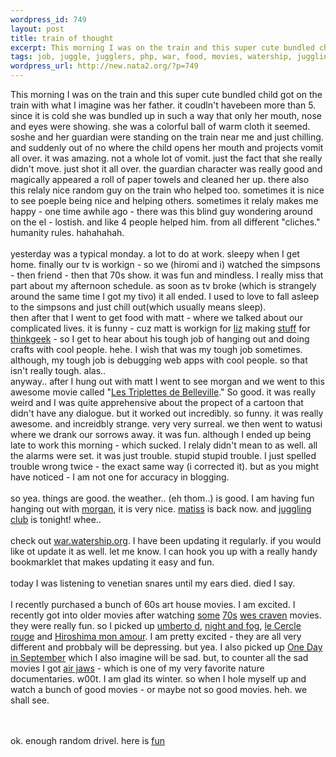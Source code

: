 ```yaml
--- 
wordpress_id: 749
layout: post
title: train of thought
excerpt: This morning I was on the train and this super cute bundled child got on the train with what I imagine was her father. it coudln't havebeen more than 5. since it is cold she was bundled up in such a way that only her mouth, nose and eyes were showing. she was a colorful ball of warm cloth it seemed. soshe and her guardian were standing on the train near me and just chilling. and suddenly out of ...
tags: job, juggle, jugglers, php, war, food, movies, watership, juggling, matiss, hiromi
wordpress_url: http://new.nata2.org/?p=749
---
```

This morning I was on the train and this super cute bundled child got on the train with what I imagine was her father. it coudln't havebeen more than 5. since it is cold she was bundled up in such a way that only her mouth, nose and eyes were showing. she was a colorful ball of warm cloth it seemed. soshe and her guardian were standing on the train near me and just chilling. and suddenly out of no where the child opens her mouth and projects vomit all over. it was amazing. not a whole lot of vomit. just the fact that she really didn't move. just shot it all over. the guardian character was really good and magically appeared a roll of paper towels and cleaned her up. there also this relaly nice random guy on the train who helped too. sometimes it is nice to see poeple being nice and helping others. sometimes it relaly makes me happy - one time awhile ago - there was this blind guy wondering around on the el - lostish. and like 4 people helped him. from all different "cliches." humanity rules. hahahahah. <br/><br/>yesterday was a typical monday. a lot to do at work. sleepy when I get home. finally our tv is workign - so we (hiromi and i) watched the simpsons - then friend - then that 70s show. it was fun and mindless. I really miss that part about my afternoon schedule. as soon as tv broke (which is strangely around the same time I got my tivo) it all ended. I used to love to fall asleep to the simpsons and just chill out(which usually means sleep). <br/>then after that I went to get food with matt - where we talked about our complicated lives. it is funny - cuz matt is workign for <a href="http://zellestyle.com/links.html">liz</a> making <a href="http://zellestyle.com/">stuff</a> for <a href="http://www.thinkgeek.com">thinkgeek</a> - so I get to hear about his tough job of hanging out and doing crafts with cool people. hehe. I wish that was my tough job sometimes. although, my tough job is debugging web apps with cool people. so that isn't really tough. alas.. <br/>anyway.. after I hung out with matt I went to see morgan and we went to this awesome movie called "<a href="http://www.imdb.com/title/tt0286244/">Les Triplettes de Belleville</a>." So good. it was really weird and I was quite apprehensive about the propect of a cartoon that didn't have any dialogue. but it worked out incredibly. so funny. it was really awesome. and increidbly strange. very very surreal. we then went to watusi where we drank our sorrows away. it was fun. although I ended up being late to work this morning - which sucked. I relaly didn't mean to as well. all the alarms were set. it was just trouble. stupid stupid trouble. I just spelled trouble wrong twice - the exact same way (i corrected it). but as you might have noticed - I am not one for accuracy in blogging. <br/><br/>so yea. things are good. the weather.. (eh thom..) is good. I am having fun hanging out with <a href="http://morgan.attacktexas.com">morgan</a>, it is very nice. <a href="http://www.therats.org">matiss</a> is back now. and <a href="http://www.thejugglers.org">juggling club</a> is tonight! whee..<br/><br/>check out <a href="http://war.watership.org">war.watership.org</a>. I have been updating it regularly. if you would like ot update it as well. let me know. I can hook you up with a really handy bookmarklet that makes updating it easy and fun. <br/><br/>today I was listening to venetian snares until my ears died. died I say.<br/><br/> I recently purchased a bunch of 60s art house movies. I am excited. I recently got into older movies after watching <a href="http://imdb.com/title/tt0068833/">some</a> <a href="http://imdb.com/title/tt0077681/">70s</a> <a href="http://imdb.com/name/nm0000127/">wes craven</a> movies. they were really fun. so I picked up <a href="http://imdb.com/title/tt0045274/">umberto d</a>, <a href="http://imdb.com/title/tt0048434/">night and fog</a>, <a href="http://imdb.com/title/tt0065531/">le Cercle rouge</a> and <a href="http://imdb.com/title/tt0052893/">Hiroshima mon amour</a>. I am pretty excited - they are all very different and probbaly will be depressing. but yea. I also picked up <a href="http://imdb.com/title/tt0230591/">One Day in September</a> which I also imagine will be sad. but, to counter all the sad movies I got <a href="http://www.rottentomatoes.com/m/AirJawsSharksofSouthAfrica-1108611/preview.php">air jaws</a> - which is one of my very favorite nature documentaries. w00t. I am glad its winter. so when I hole myself up and watch a  bunch of good movies - or maybe not so good movies. heh. we shall see. 


<br/><br/>ok. enough random drivel. here is <a href="http://web.ics.purdue.edu/~jslack/duckhunt.php">fun</a>
